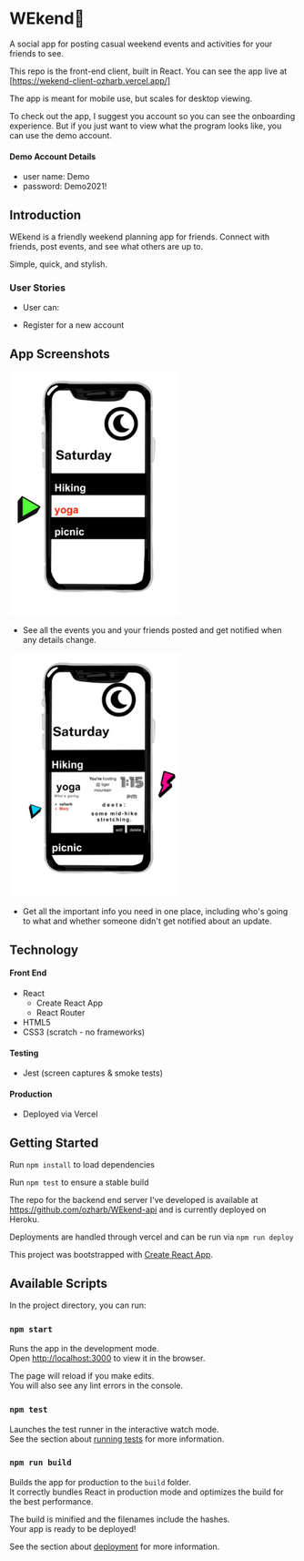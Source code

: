 # WEkend🌴
A social app for posting casual weekend events and activities for your friends to see.

This repo is the front-end client, built in React.  You can see the app live at [https://wekend-client-ozharb.vercel.app/]

The app is meant for mobile use, but scales for desktop viewing.

To check out the app, I suggest you  account so you can see the onboarding experience.  But if you just want to view what the program looks like, you can use the demo account.

#### Demo Account Details

* user name: Demo
* password: Demo2021!

## Introduction

WEkend is a friendly weekend planning app for friends. Connect with friends, post events, and see what others are up to. 

Simple, quick, and stylish.

### User Stories

- User can:
* Register for a new account

## App Screenshots
<img src="src/routes/LandingPage/images/alert-screenshot.jpg" width="300" style='background:none'>

- See all the events you and your friends posted and get notified when any details change.

<img src="src/routes/LandingPage/images/wekend-expanded-screenshot.jpg" width="300" style='text-align:center'>


- Get all the important info you need in one place, including who's going to what and whether someone didn't get notified about an update. 

## Technology

#### Front End

* React
  * Create React App
  * React Router
* HTML5
* CSS3 (scratch - no frameworks)

#### Testing

* Jest (screen captures & smoke tests)

#### Production

* Deployed via Vercel

## Getting Started

Run `npm install` to load dependencies

Run `npm test` to ensure a stable build


The repo for the backend end server I've developed is available at https://github.com/ozharb/WEkend-api and is currently deployed on Heroku.

Deployments are handled through vercel and can be run via `npm run deploy`

This project was bootstrapped with [Create React App](https://github.com/facebook/create-react-app).

## Available Scripts

In the project directory, you can run:

### `npm start`

Runs the app in the development mode.\
Open [http://localhost:3000](http://localhost:3000) to view it in the browser.

The page will reload if you make edits.\
You will also see any lint errors in the console.

### `npm test`

Launches the test runner in the interactive watch mode.\
See the section about [running tests](https://facebook.github.io/create-react-app/docs/running-tests) for more information.

### `npm run build`

Builds the app for production to the `build` folder.\
It correctly bundles React in production mode and optimizes the build for the best performance.

The build is minified and the filenames include the hashes.\
Your app is ready to be deployed!

See the section about [deployment](https://facebook.github.io/create-react-app/docs/deployment) for more information.